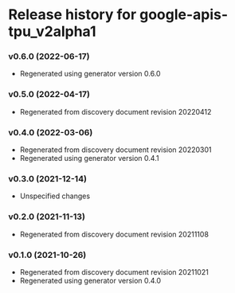 # Release history for google-apis-tpu_v2alpha1

### v0.6.0 (2022-06-17)

* Regenerated using generator version 0.6.0

### v0.5.0 (2022-04-17)

* Regenerated from discovery document revision 20220412

### v0.4.0 (2022-03-06)

* Regenerated from discovery document revision 20220301
* Regenerated using generator version 0.4.1

### v0.3.0 (2021-12-14)

* Unspecified changes

### v0.2.0 (2021-11-13)

* Regenerated from discovery document revision 20211108

### v0.1.0 (2021-10-26)

* Regenerated from discovery document revision 20211021
* Regenerated using generator version 0.4.0

